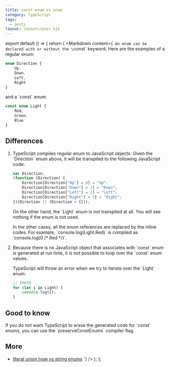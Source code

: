 ```yaml
---
title: const enum vs enum
category: TypeScript
tags:
  - posts
layout: layouts/post.njk
---
```


export default () => {
    return (
<Markdown
    content={`
An enum can be declared with or without the \`const\` keyword. Here are the examples of a regular enum:

~~~ javascript
enum Direction {
    Up,
    Down,
    Left,
    Right
}
~~~

and a \`const\` enum:

~~~ javascript
const enum Light {
    Red,
    Green,
    Blue
}
~~~

## Differences

1. TypeScript compiles regular enum to JavaScript objects. Given the \`Direction\` enum above, it will be transpiled to the following JavaScript code:

    ~~~ javascript
    var Direction;
    (function (Direction) {
        Direction[Direction["Up"] = 0] = "Up";
        Direction[Direction["Down"] = 1] = "Down";
        Direction[Direction["Left"] = 2] = "Left";
        Direction[Direction["Right"] = 3] = "Right";
    })(Direction || (Direction = {}));
    ~~~

    On the other hand, the \`Light\` enum is not transpiled at all. You will see nothing if the enum is not used. 

    In the other cases, all the enum references are replaced by the inline codes. For example, \`console.log(Light.Red)\` is compiled as 
    \`console.log(0 /* Red */)\`.

2. Because there is no JavaScript object that associates with \`const\` enum is generated at run time, it is not possible to loop over the \`const\` enum values.

    TypeScript will throw an error when we try to iterate over the \`Light\` enum:

    ~~~ javascript
    // ERROR
    for (let i in Light) {
        console.log(i);
    }
    ~~~

## Good to know

If you do not want TypeScript to erase the generated code for \`const\` enums, you can use the \`preserveConstEnums\` compiler flag.

## More

* [literal union type vs string enums](/literal-union-type-vs-string-enums)
`}
/>
    );
};
